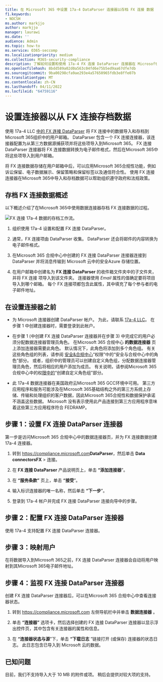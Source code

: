 ```yaml
---
title: 在 Microsoft 365 中设置 17a-4 DataParser 连接器以存档 FX 连接 数据
f1.keywords:
- NOCSH
ms.author: markjjo
author: markjjo
manager: laurawi
ms.date: ''
audience: Admin
ms.topic: how-to
ms.service: O365-seccomp
ms.localizationpriority: medium
ms.collection: M365-security-compliance
description: 了解如何设置和使用 17a-4 FX 连接 DataParser 连接器在 Microsoft 365 中导入和存档 FX 连接数据。
ms.openlocfilehash: 8bdd589a02d0a563c04fd6e75b5ed9aa67dfe7db
ms.sourcegitcommit: 9ba00298cfa9ae293e4a57650965fdb3e8ffe07b
ms.translationtype: MT
ms.contentlocale: zh-CN
ms.lasthandoff: 04/11/2022
ms.locfileid: "64759116"
---
```

# <a name="set-up-a-connector-to-archive-data-from-fx-connect"></a>设置连接器以从 FX 连接存档数据

使用 17a-4 LLC [中的 FX 连接 DataParser](https://www.17a-4.com/dataparser-roadmap/) 将 FX 连接中的数据导入和存档到Microsoft 365组织中的用户邮箱。 DataParser 包含一个 FX 连接连接器，该连接器配置为从第三方数据源捕获项并将这些项导入到Microsoft 365。 FX 连接 DataParser 连接器将 FX 连接数据转换为电子邮件格式，然后在Microsoft 365中将这些项导入到用户邮箱。

将 FX 连接数据存储在用户邮箱中后，可以应用Microsoft 365合规性功能，例如诉讼保留、电子数据展示、保留策略和保留标签以及通信符合性。 使用 FX 连接连接器在Microsoft 365中导入和存档数据可以帮助组织遵守政府和法规政策。

## <a name="overview-of-archiving-fx-connect-data"></a>存档 FX 连接数据概述

以下概述介绍了在Microsoft 365中使用数据连接器存档 FX 连接数据的过程。

![FX 连接 17a-4 数据的存档工作流。](../media/FXConnectDataParserConnectorWorkflow.png)

1. 组织使用 17a-4 设置和配置 FX 连接 DataParser。

2. 通常，FX 连接项由 DataParser 收集。 DataParser 还会将邮件的内容转换为电子邮件格式。

3. 在Microsoft 365 合规中心中创建的 FX 连接 DataParser 连接器连接到 DataParser 并将消息传输到 Microsoft 云中的安全Azure 存储位置。

4. 在用户邮箱中创建名为 **FX 连接 DataParser** 的收件箱文件夹中的子文件夹，并将 FX 连接 项导入到该文件夹。 连接器使用 *Email* 属性的值确定要将项目导入到哪个邮箱。 每个 FX 连接项都包含此属性，其中填充了每个参与者的电子邮件地址。

## <a name="before-you-set-up-a-connector"></a>在设置连接器之前

- 为 Microsoft 连接器创建 DataParser 帐户。 为此，请联系 [17a-4 LLC](https://www.17a-4.com/contact/)。 在步骤 1 中创建连接器时，需要登录到此帐户。

- 在步骤 1 (中创建 FX 连接 DataParser 连接器并在步骤 3) 中完成它的用户必须分配数据连接器管理员角色。 在Microsoft 365 合规中心 **的数据连接器** 页上添加连接器需要此角色。 默认情况下，此角色将添加到多个角色组。 有关这些角色组的列表，请参阅 [安全&合规中心](../security/office-365-security/permissions-in-the-security-and-compliance-center.md#roles-in-the-security--compliance-center)“权限”中的“安全与合规中心中的角色”部分。 或者，组织中的管理员可以创建自定义角色组，分配数据连接器管理员角色，然后将相应的用户添加为成员。 有关说明，请参阅Microsoft 365 合规中心中的权[限中的](microsoft-365-compliance-center-permissions.md#create-a-custom-role-group)“创建自定义角色组”部分。

- 此 17a-4 数据连接器在美国政府云Microsoft 365 GCC环境中可用。 第三方应用程序和服务可能涉及在Microsoft 365基础结构之外的第三方系统上存储、传输和处理组织的客户数据，因此Microsoft 365合规性和数据保护承诺不涵盖这些数据。 Microsoft 没有表示使用此产品连接到第三方应用程序意味着这些第三方应用程序符合 FEDRAMP。

## <a name="step-1-set-up-a-fx-connect-dataparser-connector"></a>步骤 1：设置 FX 连接 DataParser 连接器

第一步是访问Microsoft 365 合规中心中的数据连接器页，并为 FX 连接数据创建 17a-4 连接器。

1. 转到 <https://compliance.microsoft.com>**DataParser**，然后单击 **Data connectorsFX** >  连接。

2. 在 **FX 连接 DataParser** 产品说明页上，单击 **“添加连接器**”。

3. 在 **“服务条款”** 页上，单击 **“接受**”。

4. 输入标识连接器的唯一名称，然后单击 **“下一步**”。

5. 登录到 17a-4 帐户并完成 FX 连接 DataParser 连接向导中的步骤。

## <a name="step-2-configure-the-fx-connect-dataparser-connector"></a>步骤 2：配置 FX 连接 DataParser 连接器

使用 17a-4 支持配置 FX 连接 DataParser 连接器。

## <a name="step-3-map-users"></a>步骤 3：映射用户

在将数据导入到Microsoft 365之前，FX 连接 DataParser 连接器会自动将用户映射到其Microsoft 365电子邮件地址。

## <a name="step-4-monitor-the-fx-connect-dataparser-connector"></a>步骤 4：监视 FX 连接 DataParser 连接器

创建 FX 连接 DataParser 连接器后，可以在Microsoft 365 合规中心中查看连接器状态。

1. 转到 <https://compliance.microsoft.com> 左侧导航栏中并单击 **数据连接器** 。

2. 单击 **“连接器”** 选项卡，然后选择创建的 FX 连接 DataParser 连接器以显示浮出控件页，其中包含有关连接器的属性和信息。

3. 在 **“连接器状态与源**”下，单击 **“下载日志** ”链接打开 (或保存) 连接器的状态日志。 此日志包含已导入到 Microsoft 云的数据。

## <a name="known-issues"></a>已知问题

目前，我们不支持导入大于 10 MB 的附件或项。 稍后会提供对较大项的支持。
